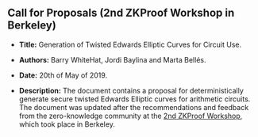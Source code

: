 ## Call for Proposals (2nd ZKProof Workshop in Berkeley)

- **Title:** Generation of Twisted Edwards Elliptic Curves for Circuit Use.

- **Authors:** Barry WhiteHat, Jordi Baylina and Marta Bellés.

- **Date:** 20th of May of 2019.

- **Description:** The document contains a proposal for deterministically generate secure twisted Edwards Elliptic curves for arithmetic circuits. The document was updated after the recommendations and feedback from the zero-knowledge community at the [2nd ZKProof Workshop](https://zkproof.org/workshop2/main.html), which took place in Berkeley.
